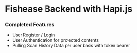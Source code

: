 # Fishease Backend with Hapi.js
### Completed Features
- User Register / Login
- User Authentication for protected contents
- Pulling Scan History Data per user basis with token bearer
